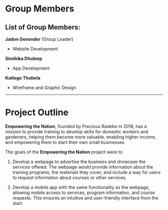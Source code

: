 # Group Members

## List of Group Members:

**Jadon Govender** (Group Leader)  
- Website Development  

**Simihika Dhuleep**  
- App Development  

**Katlego Thubela**  
- Wireframe and Graphic Design  

---

# Project Outline

**Empowering the Nation**, founded by Precious Radebe in 2018, has a mission to provide training to develop skills for domestic workers and gardeners, helping them become more valuable, enabling higher income, and empowering them to start their own small businesses.

The goals of the **Empowering the Nation** project were to:

1. Develop a webpage to advertise the business and showcase the services offered. The webpage would provide information about the training programs, the materials they cover, and include a way for users to request information about courses or other services.

2. Develop a mobile app with the same functionality as the webpage, allowing mobile access to services, program information, and course requests. This ensures an intuitive and user-friendly interface from the start.
